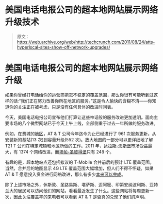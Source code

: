 # 美国电话电报公司的超本地网站展示网络升级技术

> 原文：<https://web.archive.org/web/http://techcrunch.com/2011/08/24/atts-hyperlocal-sites-show-off-network-upgrades/>

# 美国电话电报公司的超本地网站展示网络升级

如果你曾经打电话给你的运营商抱怨不稳定的覆盖范围，那么你很有可能听到过这样的话:“我们正在努力改善你所在地区的服务。”这是令人愉快的含糊不清——你知道你的关注正在被考虑，只是没有任何具体的改进时间表。

今天，美国电话电报公司宣布他们打算让这些神话般的服务改进更加透明。面向主要市场的八个微型网站已于今天上午上线，全部侧重于过去一年所做的服务改进。

例如，在费城的[地区](https://web.archive.org/web/20230203184411/http://focus.att.com/philly/)，AT & T 公司今年迄今为止已经进行了 961 次服务更新，从安装新的基站(13 次)到容量升级(552 次)。放大地图的一部分可以更详细地了解 T21 T 公司在特定城镇和地区所做的工作。2011 年，[达拉斯-沃斯堡](https://web.archive.org/web/20230203184411/http://focus.att.com/dfw/)市场受益最大，有 1374 个网络改进，而[坦帕-圣彼得堡](https://web.archive.org/web/20230203184411/http://focus.att.com/tampa/)只有 248 个。

有趣的是，超本地站点还包括拟议的 T-Mobile 合并前后的预计 LTE 覆盖范围。当然，合并后的地图显示 4G LTE 覆盖范围大幅增加，但人们不得不怀疑，如果 AT & T 愿意投入资金进行网络改进，那么有多少[本来可以完成](https://web.archive.org/web/20230203184411/https://techcrunch.com/2011/08/12/leaked-fcc-doc-reveals-details-of-atts-strategy-for-t-mobile-deal/)。

除了上述市场之外，休斯敦、圣路易斯、堪萨斯、迈阿密、印第安纳波利斯、亚特兰大的居民可以访问他们的网站，看看最近发生了什么。这些网站将每周更新一次，因此关注覆盖率的来电者可以看到 AT & T 是否真的兑现了他们的声明。